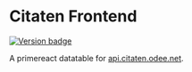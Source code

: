 # Citaten Frontend

[![Version badge](https://badge.odee.net/github/actuator/bhuism/citatenReactClient/master/badge.svg?actuator_url=http://citaten.odee.net/actuator/info.json)](https://citaten.odee.net)

A primereact datatable for [api.citaten.odee.net](https://api.citaten.odee.net/citaten).
